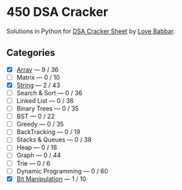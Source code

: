 # 450 DSA Cracker
Solutions in Python for [DSA Cracker Sheet](https://drive.google.com/file/d/1FMdN_OCfOI0iAeDlqswCiC2DZzD4nPsb/view) by [Love Babbar](https://www.linkedin.com/in/love-babbar-38ab2887/). 

## Categories
- [x] [Array](solutions/array) &mdash; 9 / 36
- [ ] Matrix &mdash; 0 / 10
- [x] [String](solutions/string) &mdash; 2 / 43
- [ ] Search & Sort &mdash; 0 / 36
- [ ] Linked List &mdash; 0 / 36
- [ ] Binary Trees &mdash; 0 / 35
- [ ] BST &mdash; 0 / 22
- [ ] Greedy &mdash; 0 / 35
- [ ] BackTracking &mdash; 0 / 19
- [ ] Stacks & Queues &mdash; 0 / 38
- [ ] Heap &mdash; 0 / 18
- [ ] Graph &mdash; 0 / 44
- [ ] Trie &mdash; 0 / 6
- [ ] Dynamic Programming &mdash; 0 / 60
- [x] [Bit Manipulation](solutions/bit-manipulation) &mdash; 1 / 10